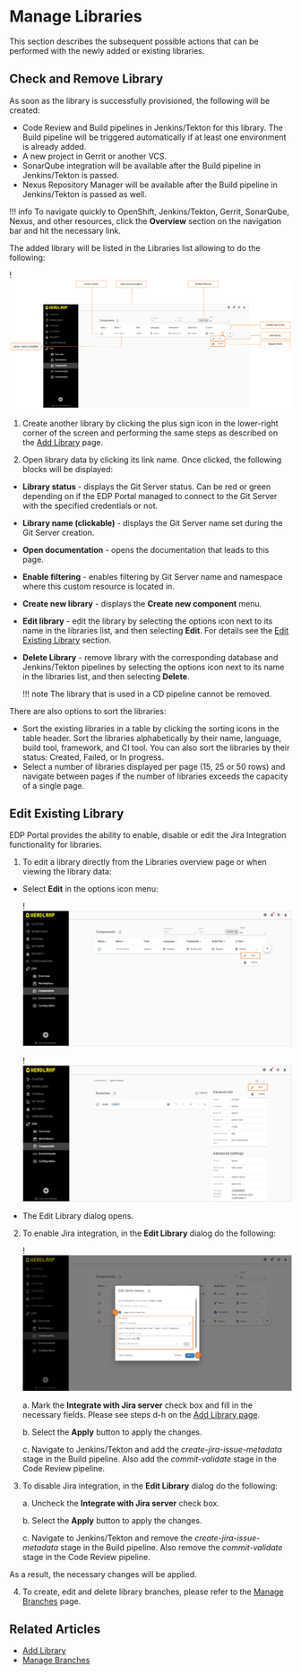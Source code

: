 # Manage Libraries

This section describes the subsequent possible actions that can be performed with the newly added or existing libraries.

## Check and Remove Library

As soon as the library is successfully provisioned, the following will be created:

- Code Review and Build pipelines in Jenkins/Tekton for this library. The Build pipeline will be triggered automatically if at least one environment is already added.
- A new project in Gerrit or another VCS.
- SonarQube integration will be available after the Build pipeline in Jenkins/Tekton is passed.
- Nexus Repository Manager will be available after the Build pipeline in Jenkins/Tekton is passed as well.

!!! info
    To navigate quickly to OpenShift, Jenkins/Tekton, Gerrit, SonarQube, Nexus, and other resources, click the **Overview** section on the navigation bar and hit the necessary link.

The added library will be listed in the Libraries list allowing to do the following:

!![Library menu](../assets/user-guide/edp-portal-library-page.png "Library menu")

1. Create another library by clicking the plus sign icon in the lower-right corner of the screen and performing the same steps as described on the [Add Library](add-library.md) page.

2. Open library data by clicking its link name. Once clicked, the following blocks will be displayed:

* **Library status** - displays the Git Server status. Can be red or green depending on if the EDP Portal managed to connect to the Git Server with the specified credentials or not.
* **Library name (clickable)** - displays the Git Server name set during the Git Server creation.
* **Open documentation** - opens the documentation that leads to this page.
* **Enable filtering** - enables filtering by Git Server name and namespace where this custom resource is located in.
* **Create new library** - displays the **Create new component** menu.
* **Edit library** - edit the library by selecting the options icon next to its name in the libraries list, and then selecting **Edit**. For details see the [Edit Existing Library](#edit-existing-library) section.
* **Delete Library** - remove library with the corresponding database and Jenkins/Tekton pipelines by selecting the options icon next to its name in the libraries list, and then selecting **Delete**.

  !!! note
      The library that is used in a CD pipeline cannot be removed.

There are also options to sort the libraries:

* Sort the existing libraries in a table by clicking the sorting icons in the table header. Sort the libraries alphabetically by their name, language, build tool, framework, and CI tool. You can also sort the libraries by their status: Created, Failed, or In progress.
* Select a number of libraries displayed per page (15, 25 or 50 rows) and navigate between pages if the number of libraries exceeds the capacity of a single page.

## Edit Existing Library

EDP Portal provides the ability to enable, disable or edit the Jira Integration functionality for libraries.

1. To edit a library directly from the Libraries overview page or when viewing the library data:

  - Select **Edit** in the options icon menu:

    !![Edit library on the libraries overview page](../assets/user-guide/edp-portal-edit-library-1.png "Edit library on the libraries overview page")

    !![Edit library when viewing the library data](../assets/user-guide/edp-portal-edit-library-2.png "Edit library when viewing the library data")

  - The Edit Library dialog opens.

2. To enable Jira integration, in the **Edit Library** dialog do the following:

   !![Edit library](../assets/user-guide/edp-portal-edit-library-jira.png "Edit library")

   a. Mark the **Integrate with Jira server** check box and fill in the necessary fields. Please see steps d-h on the [Add Library page](add-library.md#the-advanced-settings-menu).

   b. Select the **Apply** button to apply the changes.

   c. Navigate to Jenkins/Tekton and add the _create-jira-issue-metadata_ stage in the Build pipeline. Also add the _commit-validate_ stage in the Code Review pipeline.

3. To disable Jira integration, in the **Edit Library** dialog do the following:

   a. Uncheck the **Integrate with Jira server** check box.

   b. Select the **Apply** button to apply the changes.

   c. Navigate to Jenkins/Tekton and remove the _create-jira-issue-metadata_ stage in the Build pipeline. Also remove the _commit-validate_ stage in the Code Review pipeline.

  As a result, the necessary changes will be applied.

4. To create, edit and delete library branches, please refer to the [Manage Branches](../user-guide/manage-branches.md) page.

## Related Articles

* [Add Library](add-library.md)
* [Manage Branches](../user-guide/manage-branches.md)
